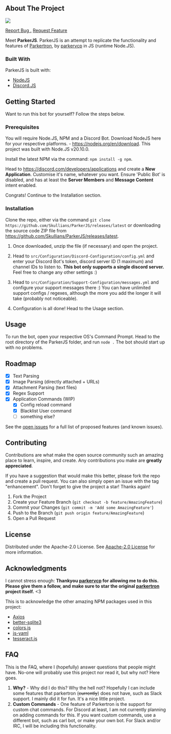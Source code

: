 
</div>

 ## About The Project

![ ](https://socialify.git.ci/Skullians/ParkerJS/image?description=1&descriptionEditable=The%20Node.JS%20version%20of%20Parkertron.%20But%20Jankier.&font=KoHo&forks=1&issues=1&language=1&name=1&owner=1&pattern=Plus&stargazers=1&theme=Dark)

<a href="https://github.com/Skullians/ParkerJS/issues/new?labels=bug&template=bug-report---.md">Report Bug .</a>
<a href="https://github.com/Skullians/ParkerJS/issues/new?labels=enhancement&template=feature-request---.md">Request Feature</a>

Meet **ParkerJS**.
ParkerJS is an attempt to replicate the functionality and features of [Parkertron](https://github.com/parkervcp/parkertron), by [parkervcp](https://github.com/parkervcp) in JS (runtime Node.JS).
 ### Built With

ParkerJS is built with:

- [NodeJS](https://nodejs.org/)
- [Discord.JS](https://discord.js.org/)
 ## Getting Started

Want to run this bot for yourself?
Follow the steps below.
 ### Prerequisites

You will require Node.JS, NPM and a Discord Bot.
Download NodeJS here for your respective platforms. - https://nodejs.org/en/download. This project was built with Node.JS v20.10.0.

Install the latest NPM via the command:
`npm install -g npm`.

Head to https://discord.com/developers/applications and create a **New Application**.
Customise it's name, whatever you want.
Ensure 'Public Bot' is disabled, and has at least the **Server Members** and **Message Content** intent enabled.

Congrats! Continue to the Installation section.


 ### Installation

Clone the repo, either via the command `git clone https://github.com/Skullians/ParkerJS/releases/latest` or downloading the source code ZIP file from https://github.com/Skullians/ParkerJS/releases/latest.

1. Once downloaded, unzip the file (if necessary) and open the project.

2. Head to `src/Configuration/Discord-Configuration/config.yml` and enter your Discord Bot's token, discord server ID (1 maximum) and channel IDs to listen to.
**This bot only supports a single discord server.** Feel free to change any other settings :)

3. Head to `src/Configuration/Support-Configuration/messages.yml` and configure your support messages there :) You can have unlimited support configs / regexes, although the more you add the longer it will take (probably not noticeable).

4. Configuration is all done! Head to the Usage section.
 ## Usage

To run the bot, open your respective OS's Command Prompt.
Head to the root directory of the ParkerJS folder, and run
`node .`
The bot should start up with no problems.
 ## Roadmap

- [x] Text Parsing
- [x] Image Parsing (directly attached + URLs)
- [x] Attachment Parsing (text files)
- [x] Regex Support
- [x] Application Commands (WIP)
   - [x] Config reload command
   - [x] Blacklist User command
   - [ ] something else?

See the [open issues](https://github.com/Skullians/ParkerJS/issues) for a full list of proposed features (and known issues).

 ## Contributing

Contributions are what make the open source community such an amazing place to learn, inspire, and create. Any contributions you make are **greatly appreciated**.

If you have a suggestion that would make this better, please fork the repo and create a pull request. You can also simply open an issue with the tag "enhancement".
Don't forget to give the project a star! Thanks again!

1. Fork the Project
2. Create your Feature Branch (`git checkout -b feature/AmazingFeature`)
3. Commit your Changes (`git commit -m 'Add some AmazingFeature'`)
4. Push to the Branch (`git push origin feature/AmazingFeature`)
5. Open a Pull Request
 ## License

Distributed under the Apache-2.0 License. See [Apache-2.0 License](https://www.apache.org/licenses/LICENSE-2.0.txt) for more information.
 ## Acknowledgments

I cannot stress enough:
**Thankyou [parkervcp](https://github.com/parkervcp) for allowing me to do this. Please give them a follow, and make sure to star the original [parkertron](https://github.com/parkervcp/parkertron) project itself.**
<3

This is to acknowledge the other amazing NPM packages used in this project:


- [Axios](https://github.com/axios/axios)
- [better-sqlite3](https://github.com/WiseLibs/better-sqlite3)
- [colors.js](https://github.com/Marak/colors.js)
- [js-yaml](ca/js-yaml)
- [tesseract.js](https://github.com/naptha/tesseract.js)

 ## FAQ

This is the FAQ, where I (hopefully) answer questions that people might have.
No-one will probably use this project nor read it, but why not? Here goes.

1. **Why?** - Why did I do this? Why the hell not? Hopefully I can include some features that parkertron (~~currently~~) does not have, such as Slack support. I mainly did it for fun. It's a nice little project.
2. **Custom Commands** - One feature of Parkertron is the support for custom chat commands. For Discord at least, I am not currently planning on adding commands for this. If you want custom commands, use a different bot, such as carl bot, or make your own bot. For Slack and/or IRC, I will be including this functionality.


